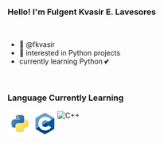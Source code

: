 ### Hello! I'm Fulgent Kvasir E. Lavesores 

<br />

- 👋 @fkvasir
- 👀 interested in Python projects
- currently learning Python 💕

<br />

### Language Currently Learning

<img align="left" alt="Python" width="50px" src="https://raw.githubusercontent.com/github/explore/80688e429a7d4ef2fca1e82350fe8e3517d3494d/topics/python/python.png" />
<img align="left" alt="C" width="50px" src="https://raw.githubusercontent.com/github/explore/f3e22f0dca2be955676bc70d6214b95b13354ee8/topics/c/c.png" />
<img align="left" alt="C++" width="50px" src="https://th.bing.com/th/id/R.2a2a61a375aba224ef5210a6c349fce0?rik=CAQ1MfG%2fQUM1pQ&riu=http%3a%2f%2fperformancerenew.weebly.com%2fuploads%2f1%2f2%2f5%2f0%2f125057375%2f468249116.jpg&ehk=3MyEqiCUmfTR8y9YgWY5UcjNu5NkeOY48wRaZ0Ppegc%3d&risl=&pid=ImgRaw&r=0" />
<!---
fkvasir/fkvasir is a ✨ special ✨ repository because its `README.md` (this file) appears on your GitHub profile.
You can click the Preview link to take a look at your changes.
--->
